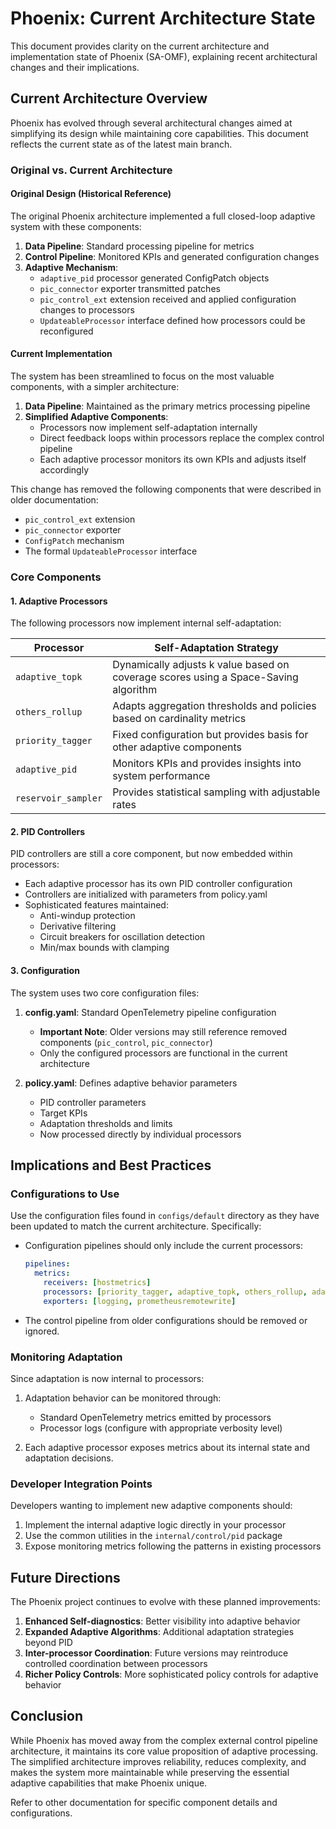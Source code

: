 # Phoenix: Current Architecture State

This document provides clarity on the current architecture and implementation state of Phoenix (SA-OMF), explaining recent architectural changes and their implications.

## Current Architecture Overview

Phoenix has evolved through several architectural changes aimed at simplifying its design while maintaining core capabilities. This document reflects the current state as of the latest main branch.

### Original vs. Current Architecture

#### Original Design (Historical Reference)
The original Phoenix architecture implemented a full closed-loop adaptive system with these components:

1. **Data Pipeline**: Standard processing pipeline for metrics
2. **Control Pipeline**: Monitored KPIs and generated configuration changes
3. **Adaptive Mechanism**: 
   - `adaptive_pid` processor generated ConfigPatch objects
   - `pic_connector` exporter transmitted patches 
   - `pic_control_ext` extension received and applied configuration changes to processors
   - `UpdateableProcessor` interface defined how processors could be reconfigured

#### Current Implementation
The system has been streamlined to focus on the most valuable components, with a simpler architecture:

1. **Data Pipeline**: Maintained as the primary metrics processing pipeline
2. **Simplified Adaptive Components**:
   - Processors now implement self-adaptation internally
   - Direct feedback loops within processors replace the complex control pipeline
   - Each adaptive processor monitors its own KPIs and adjusts itself accordingly

This change has removed the following components that were described in older documentation:
- `pic_control_ext` extension
- `pic_connector` exporter
- `ConfigPatch` mechanism
- The formal `UpdateableProcessor` interface

### Core Components

#### 1. Adaptive Processors

The following processors now implement internal self-adaptation:

| Processor | Self-Adaptation Strategy |
|-----------|--------------------------|
| `adaptive_topk` | Dynamically adjusts k value based on coverage scores using a Space-Saving algorithm |
| `others_rollup` | Adapts aggregation thresholds and policies based on cardinality metrics |
| `priority_tagger` | Fixed configuration but provides basis for other adaptive components |
| `adaptive_pid` | Monitors KPIs and provides insights into system performance |
| `reservoir_sampler` | Provides statistical sampling with adjustable rates |

#### 2. PID Controllers

PID controllers are still a core component, but now embedded within processors:

- Each adaptive processor has its own PID controller configuration
- Controllers are initialized with parameters from policy.yaml
- Sophisticated features maintained:
  - Anti-windup protection
  - Derivative filtering
  - Circuit breakers for oscillation detection
  - Min/max bounds with clamping

#### 3. Configuration

The system uses two core configuration files:

1. **config.yaml**: Standard OpenTelemetry pipeline configuration
   - **Important Note**: Older versions may still reference removed components (`pic_control`, `pic_connector`)
   - Only the configured processors are functional in the current architecture

2. **policy.yaml**: Defines adaptive behavior parameters
   - PID controller parameters
   - Target KPIs
   - Adaptation thresholds and limits
   - Now processed directly by individual processors

## Implications and Best Practices

### Configurations to Use

Use the configuration files found in `configs/default` directory as they have been updated to match the current architecture. Specifically:

- Configuration pipelines should only include the current processors:
  ```yaml
  pipelines:
    metrics:
      receivers: [hostmetrics]
      processors: [priority_tagger, adaptive_topk, others_rollup, adaptive_pid]
      exporters: [logging, prometheusremotewrite]
  ```

- The control pipeline from older configurations should be removed or ignored.

### Monitoring Adaptation

Since adaptation is now internal to processors:

1. Adaptation behavior can be monitored through:
   - Standard OpenTelemetry metrics emitted by processors
   - Processor logs (configure with appropriate verbosity level)
   
2. Each adaptive processor exposes metrics about its internal state and adaptation decisions.

### Developer Integration Points

Developers wanting to implement new adaptive components should:

1. Implement the internal adaptive logic directly in your processor
2. Use the common utilities in the `internal/control/pid` package
3. Expose monitoring metrics following the patterns in existing processors

## Future Directions

The Phoenix project continues to evolve with these planned improvements:

1. **Enhanced Self-diagnostics**: Better visibility into adaptive behavior
2. **Expanded Adaptive Algorithms**: Additional adaptation strategies beyond PID
3. **Inter-processor Coordination**: Future versions may reintroduce controlled coordination between processors
4. **Richer Policy Controls**: More sophisticated policy controls for adaptive behavior

## Conclusion

While Phoenix has moved away from the complex external control pipeline architecture, it maintains its core value proposition of adaptive processing. The simplified architecture improves reliability, reduces complexity, and makes the system more maintainable while preserving the essential adaptive capabilities that make Phoenix unique.

Refer to other documentation for specific component details and configurations.